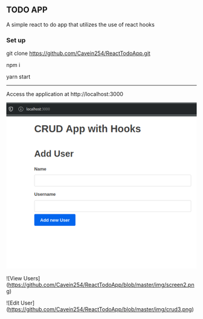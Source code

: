 ## TODO APP
A simple react to do app that utilizes the use of react hooks

### Set up
git clone https://github.com/Cavein254/ReactTodoApp.git


npm i


yarn start


------
Access the application at http://localhost:3000

![Add User](https://github.com/Cavein254/ReactTodoApp/blob/master/img/crud1.png)

![View Users] (https://github.com/Cavein254/ReactTodoApp/blob/master/img/screen2.png)

![Edit User] (https://github.com/Cavein254/ReactTodoApp/blob/master/img/crud3.png)


